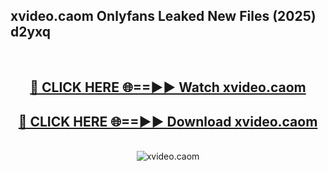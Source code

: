 <h2>xvideo.caom Onlyfans Leaked New Files (2025) d2yxq</h2>
<br>
<div align="center">
<h2><a href="https://mediafiles.top/xvideo.caom&ref=git" rel="nofollow">🔴 CLICK HERE 🌐==►► Watch xvideo.caom</a></h2>
<h2><a href="https://mediafiles.top/xvideo.caom&ref=git" rel="nofollow">🔴 CLICK HERE 🌐==►► Download xvideo.caom</a></h2>
<br>
<a href="https://mediafiles.top/xvideo.caom&ref=git" rel="nofollow" data-target="animated-image.originalLink"><img src="https://i.ibb.co.com/xMMVF88/686577567.gif" alt="xvideo.caom" style="max-width: 100%; display: inline-block;" data-target="animated-image.originalImage"></a>
</div>
<br>
<br>